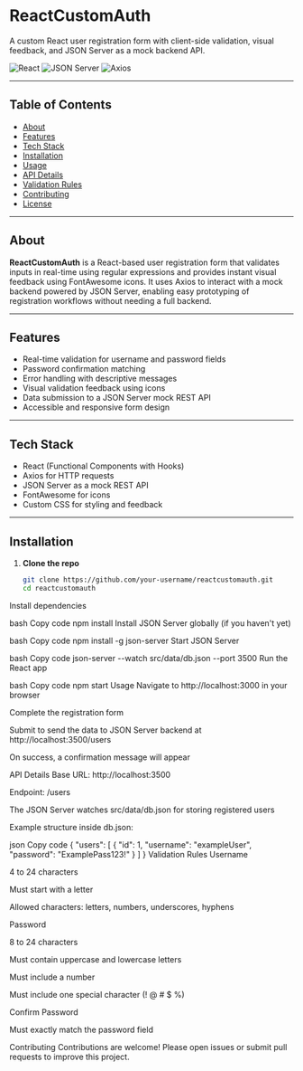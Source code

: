 # ReactCustomAuth

A custom React user registration form with client-side validation, visual feedback, and JSON Server as a mock backend API.

![React](https://img.shields.io/badge/React-18.2.0-blue)
![JSON Server](https://img.shields.io/badge/JSON_Server-v0.17.1-green)
![Axios](https://img.shields.io/badge/Axios-v1.4.0-orange)

---

## Table of Contents

- [About](#about)  
- [Features](#features)  
- [Tech Stack](#tech-stack)  
- [Installation](#installation)  
- [Usage](#usage)  
- [API Details](#api-details)  
- [Validation Rules](#validation-rules)  
- [Contributing](#contributing)  
- [License](#license)

---

## About

**ReactCustomAuth** is a React-based user registration form that validates inputs in real-time using regular expressions and provides instant visual feedback using FontAwesome icons. It uses Axios to interact with a mock backend powered by JSON Server, enabling easy prototyping of registration workflows without needing a full backend.

---

## Features

- Real-time validation for username and password fields  
- Password confirmation matching  
- Error handling with descriptive messages  
- Visual validation feedback using icons  
- Data submission to a JSON Server mock REST API  
- Accessible and responsive form design

---

## Tech Stack

- React (Functional Components with Hooks)  
- Axios for HTTP requests  
- JSON Server as a mock REST API  
- FontAwesome for icons  
- Custom CSS for styling and feedback

---

## Installation

1. **Clone the repo**  
   ```bash
   git clone https://github.com/your-username/reactcustomauth.git
   cd reactcustomauth
Install dependencies

bash
Copy code
npm install
Install JSON Server globally (if you haven't yet)

bash
Copy code
npm install -g json-server
Start JSON Server

bash
Copy code
json-server --watch src/data/db.json --port 3500
Run the React app

bash
Copy code
npm start
Usage
Navigate to http://localhost:3000 in your browser

Complete the registration form

Submit to send the data to JSON Server backend at http://localhost:3500/users

On success, a confirmation message will appear

API Details
Base URL: http://localhost:3500

Endpoint: /users

The JSON Server watches src/data/db.json for storing registered users

Example structure inside db.json:

json
Copy code
{
  "users": [
    {
      "id": 1,
      "username": "exampleUser",
      "password": "ExamplePass123!"
    }
  ]
}
Validation Rules
Username

4 to 24 characters

Must start with a letter

Allowed characters: letters, numbers, underscores, hyphens

Password

8 to 24 characters

Must contain uppercase and lowercase letters

Must include a number

Must include one special character (! @ # $ %)

Confirm Password

Must exactly match the password field

Contributing
Contributions are welcome! Please open issues or submit pull requests to improve this project.
